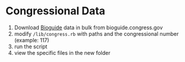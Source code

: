 # Congressional Data

1. Download [Bioguide](https://bioguide.congress.gov/) data in bulk from bioguide.congress.gov
1. modify `/lib/congress.rb` with paths and the congressional number (example: 117)
1. run the script
1. view the specific files in the new folder